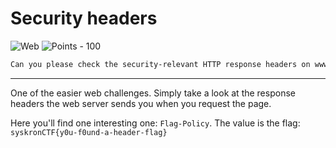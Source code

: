 # Security headers

![Web](https://img.shields.io/badge/Web--0042ff?style=for-the-badge) ![Points - 100](https://img.shields.io/badge/Points-100-9cf?style=for-the-badge)

```txt
Can you please check the security-relevant HTTP response headers on www.senork.de. Do they reflect current best practices?
```

---

One of the easier web challenges. Simply take a look at the response headers the web server sends you when you request the page.

Here you'll find one interesting one: `Flag-Policy`. The value is the flag: `syskronCTF{y0u-f0und-a-header-flag}`
